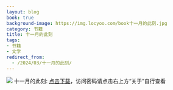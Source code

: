 ```yaml
---
layout: blog
book: true
background-image: https://img.locyoo.com/book十一月的此刻.jpg
category: 书籍
title: 十一月的此刻
tags:
- 书籍
- 文学
redirect_from:
  - /2024/03/十一月的此刻/
---
```

![](https://img.locyoo.com/book十一月的此刻.jpg)
十一月的此刻: <a name = "ref1" href="https://url18.ctfile.com/f/50983618-1353911482-03df80?p=3619">点击下载</a>，访问密码请点击右上方“关于”自行查看